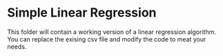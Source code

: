 # Simple Linear Regression

This folder will contain a working version of a linear regression algorithm.  You can replace the exising csv file and modify the code to meat your needs.
